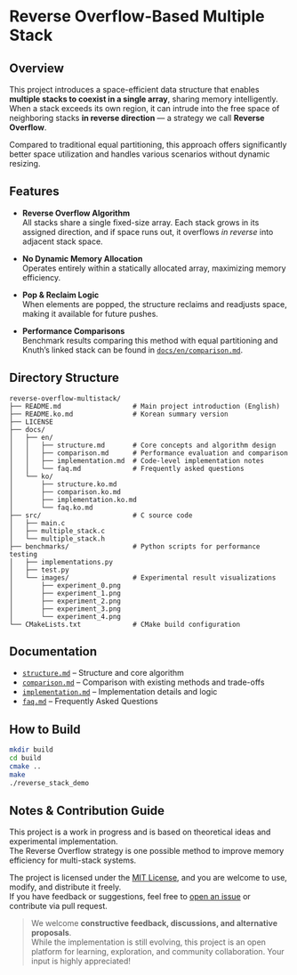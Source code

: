 # Reverse Overflow-Based Multiple Stack

## Overview  
This project introduces a space-efficient data structure that enables **multiple stacks to coexist in a single array**, sharing memory intelligently.  
When a stack exceeds its own region, it can intrude into the free space of neighboring stacks **in reverse direction** — a strategy we call **Reverse Overflow**.

Compared to traditional equal partitioning, this approach offers significantly better space utilization and handles various scenarios without dynamic resizing.

## Features

- **Reverse Overflow Algorithm**  
  All stacks share a single fixed-size array. Each stack grows in its assigned direction, and if space runs out, it overflows *in reverse* into adjacent stack space.

- **No Dynamic Memory Allocation**  
  Operates entirely within a statically allocated array, maximizing memory efficiency.

- **Pop & Reclaim Logic**  
  When elements are popped, the structure reclaims and readjusts space, making it available for future pushes.

- **Performance Comparisons**  
  Benchmark results comparing this method with equal partitioning and Knuth’s linked stack can be found in [`docs/en/comparison.md`](./docs/en/comparison.md).

## Directory Structure

```
reverse-overflow-multistack/
├── README.md                  # Main project introduction (English)
├── README.ko.md               # Korean summary version
├── LICENSE
├── docs/
│   ├── en/
│   │   ├── structure.md       # Core concepts and algorithm design
│   │   ├── comparison.md      # Performance evaluation and comparison
│   │   ├── implementation.md  # Code-level implementation notes
│   │   └── faq.md             # Frequently asked questions
│   └── ko/
│       ├── structure.ko.md
│       ├── comparison.ko.md
│       ├── implementation.ko.md
│       └── faq.ko.md
├── src/                       # C source code
│   ├── main.c
│   ├── multiple_stack.c
│   └── multiple_stack.h
├── benchmarks/                # Python scripts for performance testing
│   ├── implementations.py
│   ├── test.py
│   └── images/                # Experimental result visualizations
│       ├── experiment_0.png
│       ├── experiment_1.png
│       ├── experiment_2.png
│       ├── experiment_3.png
│       └── experiment_4.png
└── CMakeLists.txt             # CMake build configuration
```



## Documentation

- [`structure.md`](./docs/en/structure.md) – Structure and core algorithm  
- [`comparison.md`](./docs/en/comparison.md) – Comparison with existing methods and trade-offs  
- [`implementation.md`](./docs/en/implementation.md) – Implementation details and logic  
- [`faq.md`](./docs/en/faq.md) – Frequently Asked Questions

## How to Build

```bash
mkdir build
cd build
cmake ..
make
./reverse_stack_demo
```

## Notes & Contribution Guide

This project is a work in progress and is based on theoretical ideas and experimental implementation.  
The Reverse Overflow strategy is one possible method to improve memory efficiency for multi-stack systems.

The project is licensed under the [MIT License](./LICENSE), and you are welcome to use, modify, and distribute it freely.  
If you have feedback or suggestions, feel free to [open an issue](https://github.com/ochazkeee/reverse-overflow-multistack/issues) or contribute via pull request.

> We welcome **constructive feedback, discussions, and alternative proposals**.  
> While the implementation is still evolving, this project is an open platform for learning, exploration, and community collaboration. Your input is highly appreciated!
